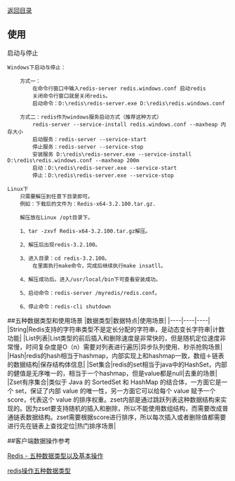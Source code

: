 <p>
    <a href="#" onclick="refreshContent('redis')">返回目录</a>
</p>

使用
---

启动与停止

    Windows下启动与停止：
    
        方式一：
            在命令行窗口中输入redis-server redis.windows.conf 启动redis
            关闭命令行窗口就是关闭redis。
            启动命令：D:\redis\redis-server.exe D:\redis\redis.windows.conf
            
        方式二：redis作为windows服务启动方式（推荐这种方式）
            redis-server --service-install redis.windows.conf --maxheap 内存大小
            启动服务：redis-server --service-start
            停止服务：redis-server --service-stop
            安装服务 D:\redis\redis-server.exe --service-install D:\redis\redis.windows.conf --maxheap 200m
            启动：D:\redis\redis-server.exe --service-start
            停止：D:\redis\redis-server.exe --service-stop
        
    Linux下
        只需要解压到任意下目录即可。
        例如：下载后的文件为：Redis-x64-3.2.100.tar.gz.
        
        解压放在Linux /opt目录下。
        
        1、tar -zxvf Redis-x64-3.2.100.tar.gz解压。
        
        2、解压后出现redis-3.2.100。
        
        3、进入目录：cd redis-3.2.100。
            在里面执行make命令，完成后继续执行make insatll。
        
        4、解压成功后。进入/usr/local/bin下可查看安装成功。
        
        5、启动命令：redis-server /myredis/redis.conf。
        
        6、停止命令：redis-cli shutdown
##五种数据类型和使用场景
|数据类型|数据特点|使用场景|
|----|----|----|
|String|Redis支持的字符串类型不是定长分配的字符串，是动态变长字符串|计数功能|
|List列表|List类型的前后插入和删除速度是非常快的，但是随机定位速度非常慢，时间复杂度是O（n）需要对列表进行遍历|异步队列使用、秒杀抢购场景|
|Hash|redis的hash相当于hashmap，内部实现上和hashmap一致，数组＋链表的数据结构|保存结构体信息|
|Set集合|redis的set相当于java中的HashSet，内部的健值是无序唯一的，相当于一个hashmap，但是value都是null|去重的场景|
|Zset有序集合|类似于 Java 的 SortedSet 和 HashMap 的结合体，一方面它是一个 set，保证了内部 value 的唯一性，另一方面它可以给每个 value 赋予一个 score，代表这个 value 的排序权重。zset内部是通过跳跃列表这种数据结构来实现的。因为zset要支持随机的插入和删除，所以不能使用数组结构，而需要改成普通链表数据结构。zset需要根据score进行排序，所以每次插入或者删除值都需要进行先在链表上查找定位|热门排序场景|

##客户端数据操作参考

<a href="https://blog.csdn.net/Dance_sheng/article/details/118904661" target="_blank">Redis - 五种数据类型以及基本操作</a>

<a href="https://blog.csdn.net/qq_41264674/article/details/81260135" target="_blank">redis操作五种数据类型</a>